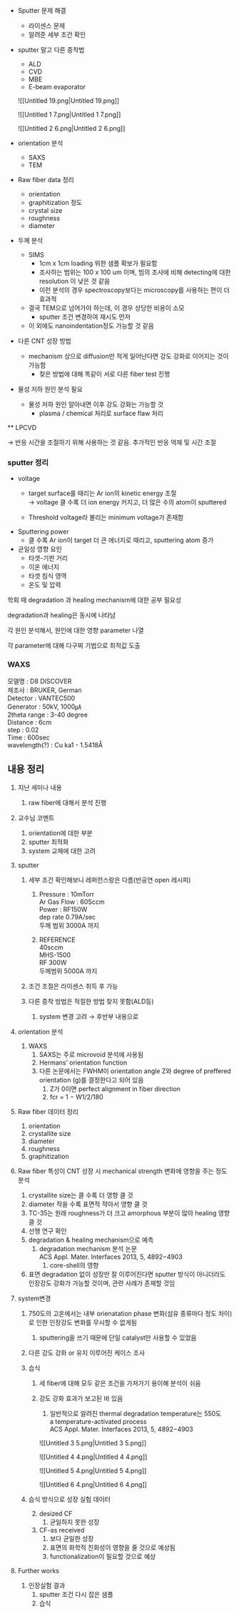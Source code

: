 - Sputter 문제 해결
    - 라이센스 문제
    - 알려준 세부 조건 확인
- sputter 말고 다른 증착법
    
    - ALD
    - CVD
    - MBE
    - E-beam evaporator
    
    ![[Untitled 19.png|Untitled 19.png]]
    
    ![[Untitled 1 7.png|Untitled 1 7.png]]
    
    ![[Untitled 2 6.png|Untitled 2 6.png]]
    
- orientation 분석
    - SAXS
    - TEM
- Raw fiber data 정리
    - orientation
    - graphitization 정도
    - crystal size
    - roughness
    - diameter
- 두께 분석
    - SIMS
        - 1cm x 1cm loading 위한 샘플 확보가 필요함
        - 조사하는 범위는 100 x 100 um 이며, 빔의 조사에 비해 detecting에 대한 resolution 이 낮은 것 같음
        - 이런 분석의 경우 spectroscopy보다는 microscopy를 사용하는 편이 더 효과적
    - 결국 TEM으로 넘어가야 하는데, 이 경우 상당한 비용이 소모
        - sputter 조건 변경하여 재시도 먼저
    - 이 외에도 nanoindentation정도 가능할 것 같음
- 다른 CNT 성장 방법
    - mechanism 상으로 diffusion만 적게 일어난다면 강도 강화로 이어지는 것이 가능함
        - 찾은 방법에 대해 똑같이 서로 다른 fiber test 진행
- 물성 저하 원인 분석 필요
    - 물성 저하 원인 알아내면 이후 강도 강화는 가능할 것
        - plasma / chemical 처리로 surface flaw 처리

  

** LPCVD

→ 반응 시간을 조절하기 위해 사용하는 것 같음. 추가적인 반응 억제 및 시간 조절

### sputter 정리

- voltage
    - target surface를 때리는 Ar ion의 kinetic energy 조절  
        → voltage 클 수록 더 ion energy 커지고, 더 많은 수의 atom이 sputtered  
        
    - Threshold voltage라 불리는 minimum voltage가 존재함
- Sputtering power
    - 클 수록 Ar ion이 target 더 큰 에너지로 때리고, sputtering atom 증가
- 균일성 영향 요인
    - 타겟-기판 거리
    - 이온 에너지
    - 타겟 침식 영역
    - 온도 및 압력

  

  

  

학회 때 degradation 과 healing mechanism에 대한 공부 필요성

degradation과 healing은 동시에 나타남

각 원인 분석해서, 원인에 대한 영향 parameter 나열

각 parameter에 대해 다구찌 기법으로 최적값 도출

  

### WAXS

모델명 : D8 DISCOVER  
제조사 : BRUKER, German  
Detector : VANTEC500  
Generator : 50kV, 1000㎂  
2theta range : 3-40 degree  
Distance : 6cm  
step : 0.02  
Time : 600sec  
wavelength(?) : Cu ka1 - 1.5418Å  

  

## 내용 정리

1. 지난 세미나 내용
    1. raw fiber에 대해서 분석 진행
2. 교수님 코멘트
    1. orientation에 대한 부분
    2. sputter 최적화
    3. system 교체에 대한 고려
3. sputter
    1. 세부 조건 확인해보니 레퍼런스랑은 다름(반공연 open 레시피)
        1. Pressure : 10mTorr  
            Ar Gas Flow : 60Sccm  
            Power : RF150W  
            dep rate 0.79A/sec  
            두께 범위 3000A 까지  
            
        2. REFERENCE  
            40sccm  
            MHS-1500  
            RF 300W  
            두께범위 5000A 까지  
            
    2. 조건 조절은 라이센스 취득 후 가능
    3. 다른 증착 방법은 적절한 방법 찾지 못함(ALD등)
        1. system 변경 고려 → 후반부 내용으로
4. orientation 분석
    1. WAXS
        1. SAXS는 주로 microvoid 분석에 사용됨
        2. Hermans’ orientation function
        3. 다른 논문에서는 FWHM이 orientation angle Z와 degree of preffered orientation (g)를 결정한다고 되어 있음
            1. Z가 0이면 perfect alignment in fiber direction
            2. fcr = 1 − W1/2/180  
                  
                
5. Raw fiber 데이터 정리
    1. orientation
    2. crystallite size
    3. diameter
    4. roughness
    5. graphitization
6. Raw fiber 특성이 CNT 성장 시 mechanical strength 변화에 영향을 주는 정도 분석
    1. crystallite size는 클 수록 더 영향 클 것
    2. diameter 작을 수록 표면적 작아서 영향 클 것
    3. TC-35는 원래 roughness가 더 크고 amorphous 부분이 많아 healing 영향 클 것
    4. 선행 연구 확인
    5. degradation & healing mechanism으로 예측
        1. degradation mechanism 분석 논문  
            ACS Appl. Mater. Interfaces 2013, 5, 4892−4903  
            1. core-shell의 영향
    6. 표면 degradation 없이 성장만 잘 이루어진다면 sputter 방식이 아니더라도 인장강도 강화가 가능할 것이며, 관련 사례가 존재할 것임
7. system변경
    1. 750도의 고온에서는 내부 orienatation phase 변화(섬유 종류마다 정도 차이)로 인한 인장강도 변화를 무시할 수 없게됨
        1. sputtering을 쓰기 때문에 단일 catalyst만 사용할 수 있었음
    2. 다른 강도 강화 or 유지 이루어진 케이스 조사
        
    3. 습식
        1. 세 fiber에 대해 모두 같은 조건을 가져가기 용이해 분석이 쉬움
        2. 강도 강화 효과가 보고된 바 있음
            
            1. 일반적으로 알려진 thermal degradation temperature는 550도  
                a temperature-activated process  
                ACS Appl. Mater. Interfaces 2013, 5, 4892−4903  
                  
                
            
            ![[Untitled 3 5.png|Untitled 3 5.png]]
            
            ![[Untitled 4 4.png|Untitled 4 4.png]]
            
            ![[Untitled 5 4.png|Untitled 5 4.png]]
            
            ![[Untitled 6 4.png|Untitled 6 4.png]]
            
    4. 습식 방식으로 성장 실험 데이터
        
        2. desized CF
            1. 균일하지 못한 성장
        3. CF-as received
            1. 보다 균일한 성장
            2. 표면의 화학적 친화성이 영향을 줄 것으로 예상됨
            3. functionalization이 필요할 것으로 예상
8. Further works
    1. 인장실험 결과
        1. sputter 조건 다시 잡은 샘플
        2. 습식